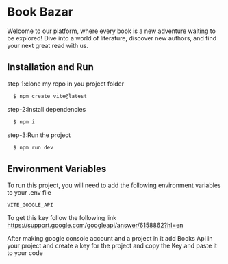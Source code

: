 
# Book Bazar 

Welcome to our platform, where every book is a new adventure waiting to be explored! Dive into a world of literature, discover new authors, and find your next great read with us.


## Installation and Run 

step 1:clone my repo in you project folder 

```bash
  $ npm create vite@latest
```
step-2:Install dependencies 

```bash
  $ npm i
```
step-3:Run the project 
```bash
  $ npm run dev
```

## Environment Variables

To run this project, you will need to add the following environment variables to your .env file

`VITE_GOOGLE_API`

To get this key follow the following link 
https://support.google.com/googleapi/answer/6158862?hl=en

After making google console account and a project in it add Books Api in your project and create a key for the project and copy the Key and paste it to your code 

